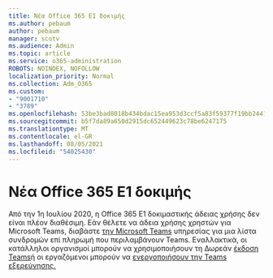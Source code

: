 ```yaml
---
title: Νέα Office 365 E1 δοκιμής
ms.author: pebaum
author: pebaum
manager: scotv
ms.audience: Admin
ms.topic: article
ms.service: o365-administration
ROBOTS: NOINDEX, NOFOLLOW
localization_priority: Normal
ms.collection: Adm_O365
ms.custom:
- "9001710"
- "3789"
ms.openlocfilehash: 53be3bad8018b434bdac15ea953d3ccf5a83f59377f19bb2441247ee4892e26c
ms.sourcegitcommit: b5f7da89a650d2915dc652449623c78be6247175
ms.translationtype: MT
ms.contentlocale: el-GR
ms.lasthandoff: 08/05/2021
ms.locfileid: "54025430"
---
```

# <a name="new-office-365-e1-trial"></a>Νέα Office 365 E1 δοκιμής

Από την 1η Ιουλίου 2020, η Office 365 E1 δοκιμαστικής άδειας χρήσης δεν είναι πλέον διαθέσιμη. Εάν θέλετε να άδεια χρήσης χρηστών για Microsoft Teams, διαβάστε [την Microsoft Teams](https://docs.microsoft.com/office365/servicedescriptions/teams-service-description) υπηρεσίας για μια λίστα συνδρομών επί πληρωμή που περιλαμβάνουν Teams. Εναλλακτικά, οι κατάλληλοι οργανισμοί μπορούν να χρησιμοποιήσουν τη Δωρεάν [έκδοση Teams](https://support.office.com/article/Welcome-to-Microsoft-Teams-free-6d79a648-6913-4696-9237-ed13de64ae3c)ή οι εργαζόμενοι μπορούν να [ενεργοποιήσουν την Teams εξερεύνησης.](https://docs.microsoft.com/MicrosoftTeams/teams-exploratory)

